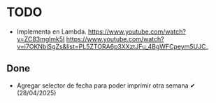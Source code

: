 

# TODO
- Implementa en Lambda.
  https://www.youtube.com/watch?v=ZC83mglmk5I
  https://www.youtube.com/watch?v=i7OKNbiSgZs&list=PL5ZTORA6p3XXztJFu_4BgWFCpeym5UJC_


## Done
- Agregar selector de fecha para poder imprimir otra semana  ✔ (28/04/2025)

